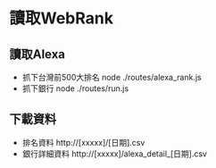 # 讀取WebRank

## 讀取Alexa

- 抓下台灣前500大排名  node ./routes/alexa_rank.js
- 抓下銀行  node ./routes/run.js

## 下載資料

- 排名資料  http://[xxxxx]/[日期].csv  
- 銀行詳細資料  http://[xxxxx]/alexa_detail_[日期].csv  
